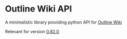 # Outline Wiki API

A minimalistic library providing python API for [Outline Wiki](https://www.getoutline.com/developers)

Relevant for version [0.82.0](https://github.com/outline/outline/releases/tag/v0.82.0)

